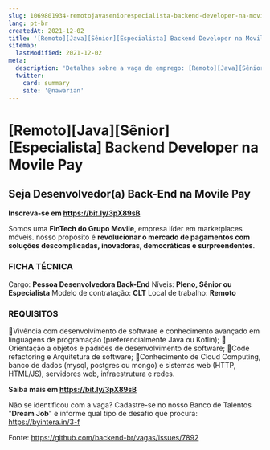 ```yaml
---
slug: 1069801934-remotojavaseniorespecialista-backend-developer-na-movile-pay
lang: pt-br
createdAt: 2021-12-02
title: '[Remoto][Java][Sênior][Especialista] Backend Developer na Movile Pay - Vaga de Emprego'
sitemap:
  lastModified: 2021-12-02
meta:
  description: 'Detalhes sobre a vaga de emprego: [Remoto][Java][Sênior][Especialista] Backend Developer na Movile Pay'
  twitter:
    card: summary
    site: '@nawarian'
---
```


# [Remoto][Java][Sênior][Especialista] Backend Developer na Movile Pay

## **Seja Desenvolvedor(a) Back-End na Movile Pay**
**Inscreva-se em https://bit.ly/3pX89sB**

Somos uma **FinTech do Grupo Movile**, empresa líder em marketplaces móveis. nosso propósito é **revolucionar o mercado de pagamentos com soluções descomplicadas, inovadoras, democráticas e surpreendentes**.

### **FICHA TÉCNICA**
Cargo: **Pessoa Desenvolvedora Back-End**
Níveis: **Pleno, Sênior ou Especialista**
Modelo de contratação: **CLT**
Local de trabalho: **Remoto**

### **REQUISITOS**
📌Vivência com desenvolvimento de software e conhecimento avançado em linguagens de programação (preferencialmente Java ou Kotlin);
📌Orientação a objetos e padrões de desenvolvimento de software;
📌Code refactoring e Arquitetura de software;
📌Conhecimento de Cloud Computing, banco de dados (mysql, postgres ou mongo) e sistemas web (HTTP, HTML/JS), servidores web, infraestrutura e redes.

**Saiba mais em https://bit.ly/3pX89sB**

Não se identificou com a vaga?
Cadastre-se no nosso Banco de Talentos "**Dream Job**" e informe qual tipo de desafio que procura: https://byintera.in/3-f

Fonte: https://github.com/backend-br/vagas/issues/7892